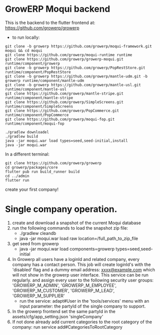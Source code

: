 # GrowERP Moqui backend

This is the backend to the flutter frontend at: https://github.com/growerp/growerp

- to run locally:
```
git clone -b growerp https://github.com/growerp/moqui-framework.git moqui && cd moqui
git clone https://github.com/growerp/moqui-runtime runtime
git clone https://github.com/growerp/growerp-moqui.git runtime/component/growerp
git clone -b growerp https://github.com/growerp/PopRestStore.git runtime/component/PopRestStore
git clone -b growerp https://github.com/growerp/mantle-udm.git -b growerp runtime/component/mantle-udm
git clone -b growerp https://github.com/growerp/mantle-usl.git runtime/component/mantle-usl
git clone https://github.com/growerp/mantle-stripe.git runtime/component/mantle-stripe
git clone https://github.com/growerp/SimpleScreens.git runtime/component/SimpleScreens
git clone https://github.com/growerp/PopCommerce.git runtime/component/PopCommerce
git clone https://github.com/growerp/moqui-fop.git runtime/component/moqui-fop

./gradlew downloadel
./gradlew build
java -jar moqui.war load types=seed,seed-initial,install
java -jar moqui.war
```

In a different terminal:
```
git clone https://github.com/growerp/growerp
cd growerp/packages/core
flutter pub run build_runner build
cd ../admin
flutter run
```
create your first company!

# Single company operation.

1. create and download a snapshot of the current Moqui database
2. run the following commands to load the snapshot zip file:
    - ./gradlew cleandb
    - java -jar moqui.war load raw location=/full_path_to_zip_file
3.  get seed from growerp
    - java -jar moqui.war load components=growerp types=seed,seed-initial
4. In Growerp all users have a loginId and related company, every company has a contact person.
    This job will create loginId's with the 'disabled' flag and a dummy email address: xxxx@example.com
    which will not show in the growerp user interface. This service can be run regularly.
    and assign every user to the following security user groups:
    'GROWERP_M_ADMIN', 'GROWERP_M_EMPLOYEE', 'GROWERP_M_CUSTOMER', 'GROWERP_M_LEAD', 'GROWERP_M_SUPPLIER'
    - run the service: adapt#User  in the 'tools/services' menu with an input parameter: the partyId of the single company to support.
5. In the growerp frontend set the same partyId in the assets/cfg/app_setting.json 'singleCompany'
6. If not done already add current categories to the root category of the company: run service add#CategoriesToRootCategory

